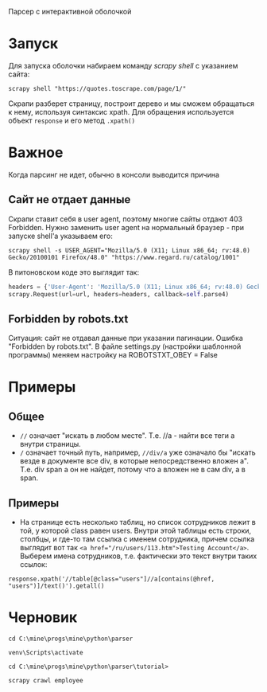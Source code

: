 Парсер с интерактивной оболочкой



# Запуск

Для запуска оболочки набираем команду *scrapy shell* с указанием сайта:

```
scrapy shell "https://quotes.toscrape.com/page/1/"
```

Скрапи разберет страницу, построит дерево и мы сможем обращаться к нему, используя синтаксис xpath. Для обращения используется объект `response` и его метод `.xpath()`

# Важное

Когда парсинг не идет, обычно в консоли выводится причина

## Сайт не отдает данные

Скрапи ставит себя в user agent, поэтому многие сайты отдают 403 Forbidden. Нужно заменить user agent на нормальный браузер - при запуске shell'а указываем его:

```
scrapy shell -s USER_AGENT="Mozilla/5.0 (X11; Linux x86_64; rv:48.0) Gecko/20100101 Firefox/48.0" "https://www.regard.ru/catalog/1001"
```

В питоновском коде это выглядит так:

```python
headers = {'User-Agent': 'Mozilla/5.0 (X11; Linux x86_64; rv:48.0) Gecko/20100101 Firefox/48.0'}
scrapy.Request(url=url, headers=headers, callback=self.parse4)
```

## Forbidden by robots.txt

Ситуация: сайт не отдавал данные при указании пагинации. Ошибка "Forbidden by robots.txt". В файле settings.py (настройки шаблонной программы) меняем настройку на ROBOTSTXT_OBEY = False

# Примеры

## Общее

* `//` означает "искать в любом месте". Т.е. //a - найти все теги a внутри страницы.
* `/` означает точный путь, например, `//div/a` уже означало бы "искать везде в документе все div, в которые непосредственно вложен a". Т.е. div span a он не найдет, потому что а вложен не в сам div, а в span.

## Примеры

* На странице есть несколько таблиц, но список сотрудников лежит в той, у которой class равен users. Внутри этой таблицы есть строки, столбцы, и где-то там ссылка с именем сотрудника, причем ссылка выглядит вот так `<a href="/ru/users/113.htm">Testing Account</a>`. Выберем имена сотрудников, т.е. фактически это текст внутри таких ссылок:

```
response.xpath('//table[@class="users"]//a[contains(@href, "users")]/text()').getall()
```



# Черновик

```
cd C:\mine\progs\mine\python\parser
```

```
venv\Scripts\activate
```

```
cd C:\mine\progs\mine\python\parser\tutorial>
```

```
scrapy crawl employee
```

